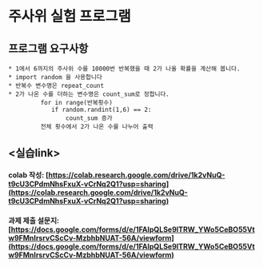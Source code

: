 # 주사위 실험 프로그램  

## 프로그램 요구사항 
```
* 1에서 6까지의 주사위 수를 10000번 반복했을 때 2가 나올 확률을 계산해 봅니다.
* import random 을 사용합니다
* 반복수 변수명은 repeat_count
* 2가 나온 수를 더하는 변수명은 count_sum로 정합니다.
         for in range(반복횟수)
            if random.randint(1,6) == 2:
                count_sum 증가
         전체 횟수에서 2가 나온 수를 나누어 출력
```
## <실습link>  

#### colab 작성: [https://colab.research.google.com/drive/1k2vNuQ-t9cU3CPdmNhsFxuX-vCrNq2Q1?usp=sharing](https://colab.research.google.com/drive/1k2vNuQ-t9cU3CPdmNhsFxuX-vCrNq2Q1?usp=sharing)  
#### 과제 제출 설문지: [https://docs.google.com/forms/d/e/1FAIpQLSe9lTRW_YWo5CeBO55Vtw9FMnIrsrvCScCv-MzbhbNUAT-56A/viewform](https://docs.google.com/forms/d/e/1FAIpQLSe9lTRW_YWo5CeBO55Vtw9FMnIrsrvCScCv-MzbhbNUAT-56A/viewform)

